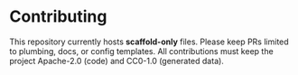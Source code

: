 # Contributing
This repository currently hosts **scaffold-only** files. Please keep PRs limited to plumbing,
docs, or config templates. All contributions must keep the project Apache-2.0 (code) and CC0-1.0 (generated data).
